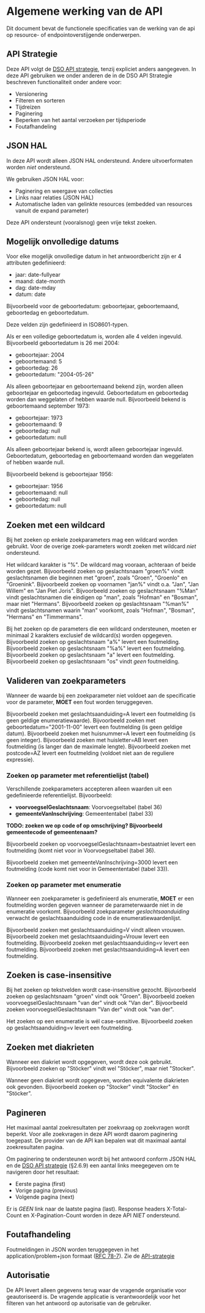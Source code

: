 # Algemene werking van de API
Dit document bevat de functionele specificaties van de werking van de api op resource- of endpointoverstijgende onderwerpen.

## API Strategie
Deze API volgt de [DSO API strategie](https://github.com/Geonovum/KP-APIs/blob/master/Werkgroep%20API%20strategie/API%20strategie%20voorbeelden/dso-api-strategie_-_12_maart_2018.pdf), tenzij expliciet anders aangegeven.
In deze API gebruiken we onder anderen de in de DSO API Strategie beschreven functionaliteit onder andere voor:

* Versionering
* Filteren en sorteren
* Tijdreizen
* Paginering
* Beperken van het aantal verzoeken per tijdsperiode
* Foutafhandeling

## JSON HAL
In deze API wordt alleen JSON HAL ondersteund. Andere uitvoerformaten worden *niet* ondersteund.

We gebruiken JSON HAL voor:

* Paginering en weergave van collecties
* Links naar relaties (JSON HAL)
* Automatische laden van gelinkte resources (embedded van resources vanuit de expand parameter)

Deze API ondersteunt (vooralsnog) geen vrije tekst zoeken.

## Mogelijk onvolledige datums
Voor elke mogelijk onvolledige datum in het antwoordbericht zijn er 4 attributen gedefinieerd:
* jaar: date-fullyear
* maand: date-month
* dag: date-mday
* datum: date

Bijvoorbeeld voor de geboortedatum: geboortejaar, geboortemaand, geboortedag en geboortedatum.

Deze velden zijn gedefinieerd in ISO8601-typen.

Als er een volledige geboortedatum is, worden alle 4 velden ingevuld.
Bijvoorbeeld geboortedatum is 26 mei 2004:
  * geboortejaar: 2004
  * geboortemaand: 5
  * geboortedag: 26
  * geboortedatum: "2004-05-26"

Als alleen geboortejaar en geboortemaand bekend zijn, worden alleen geboortejaar en geboortedag ingevuld. Geboortedatum en geboortedag worden dan weggelaten of hebben waarde null.
Bijvoorbeeld bekend is geboortemaand september 1973:
  * geboortejaar: 1973
  * geboortemaand: 9
  * geboortedag: null
  * geboortedatum: null

Als alleen geboortejaar bekend is, wordt alleen geboortejaar ingevuld. Geboortedatum, geboortedag en geboortemaand worden dan weggelaten of hebben waarde null.

Bijvoorbeeld bekend is geboortejaar 1956:
  * geboortejaar: 1956
  * geboortemaand: null
  * geboortedag: null
  * geboortedatum: null

## Zoeken met een wildcard
Bij het zoeken op enkele zoekparameters mag een wildcard worden gebruikt. Voor de overige zoek-parameters wordt zoeken met wildcard *niet* ondersteund.

Het wildcard karakter is "%". De wildcard mag vooraan, achteraan of beide worden gezet.
  Bijvoorbeeld zoeken op geslachtsnaam "groen%" vindt geslachtsnamen die beginnen met "groen", zoals "Groen", "Groenlo" en "Groenink".
  Bijvoorbeeld zoeken op voornamen "jan%" vindt o.a. "Jan", "Jan Willem" en "Jan Piet Joris".
  Bijvoorbeeld zoeken op geslachtsnaam "%Man" vindt geslachtsnamen die eindigen op "man", zoals "Hofman" en "Bosman", maar niet "Hermans".
  Bijvoorbeeld zoeken op geslachtsnaam "%man%" vindt geslachtsnamen waarin "man" voorkomt, zoals "Hofman", "Bosman", "Hermans" en "Timmermans".

Bij het zoeken op de parameters die een wildcard ondersteunen, moeten er minimaal 2 karakters exclusief de wildcard(s) worden opgegeven.
  Bijvoorbeeld zoeken op geslachtsnaam "a%" levert een foutmelding.
  Bijvoorbeeld zoeken op geslachtsnaam "%a%" levert een foutmelding.
  Bijvoorbeeld zoeken op geslachtsnaam "a" levert een foutmelding.
  Bijvoorbeeld zoeken op geslachtsnaam "os" vindt *geen* foutmelding.

## Valideren van zoekparameters
Wanneer de waarde bij een zoekparameter niet voldoet aan de specificatie voor de parameter, **MOET** een fout worden teruggegeven.

Bijvoorbeeld zoeken met geslachtsaanduiding=A levert een foutmelding (is geen geldige enumeratiewaarde).
Bijvoorbeeld zoeken met geboortedatum="2001-11-00" levert een foutmelding (is geen geldige datum).
Bijvoorbeeld zoeken met huisnummer=A levert een foutmelding (is geen integer).
Bijvoorbeeld zoeken met huisletter=AB levert een foutmelding (is langer dan de maximale lengte).
Bijvoorbeeld zoeken met postcode=AZ levert een foutmelding (voldoet niet aan de reguliere expressie).

### Zoeken op parameter met referentielijst (tabel)
Verschillende zoekparameters accepteren alleen waarden uit een gedefinieerde referentielijst. Bijvoorbeeld:
* **voorvoegselGeslachtsnaam**: Voorvoegseltabel (tabel 36)
* **gemeenteVanInschrijving**: Gemeententabel (tabel 33)

**TODO: zoeken we op code of op omschrijving? Bijvoorbeeld gemeentecode of gemeentenaam?**

Bijvoorbeeld zoeken op voorvoegselGeslachtsnaam=bestaatniet levert een foutmelding (komt niet voor in Voorvoegseltabel (tabel 36).

Bijvoorbeeld zoeken met gemeenteVanInschrijving=3000 levert een foutmelding (code komt niet voor in Gemeententabel (tabel 33)).

### Zoeken op parameter met enumeratie
Wanneer een zoekparameter is gedefinieerd als enumeratie, **MOET** er een foutmelding worden gegeven wanneer de parameterwaarde niet in de enumeratie voorkomt.
Bijvoorbeeld zoekparameter *geslachtsaanduiding* verwacht de geslachtsaanduiding code in de enumeratiewaardenlijst.

Bijvoorbeeld zoeken met geslachtsaanduiding=V vindt alleen vrouwen.
Bijvoorbeeld zoeken met geslachtsaanduiding=Vrouw levert een foutmelding.
Bijvoorbeeld zoeken met geslachtsaanduiding=v levert een foutmelding.
Bijvoorbeeld zoeken met geslachtsaanduiding=A levert een foutmelding.

## Zoeken is case-insensitive
Bij het zoeken op tekstvelden wordt case-insensitive gezocht.
  Bijvoorbeeld zoeken op geslachtsnaam "groen" vindt ook "Groen".
  Bijvoorbeeld zoeken voorvoegselGeslachtsnaam "van der" vindt ook "Van der".
  Bijvoorbeeld zoeken voorvoegselGeslachtsnaam "Van der" vindt ook "van der".

Het zoeken op een enumeratie is wél case-sensitive.
  Bijvoorbeeld zoeken op geslachtsaanduiding=v levert een foutmelding.

## Zoeken met diakrieten
Wanneer een diakriet wordt opgegeven, wordt deze ook gebruikt.
  Bijvoorbeeld zoeken op "Stöcker" vindt wel "Stöcker", maar niet "Stocker".

Wanneer geen diakriet wordt opgegeven, worden equivalente diakrieten ook gevonden.
  Bijvoorbeeld zoeken op "Stocker" vindt "Stocker" én "Stöcker".

## Pagineren
Het maximaal aantal zoekresultaten per zoekvraag op zoekvragen wordt beperkt. Voor alle zoekvragen in deze API wordt daarom paginering toegepast.
De provider van de API kan bepalen wat dit maximaal aantal zoekresultaten pagina.

Om paginering te ondersteunen wordt bij het antwoord conform JSON HAL en de [DSO API strategie](https://github.com/Geonovum/KP-APIs/blob/master/Werkgroep%20API%20strategie/API%20strategie%20voorbeelden/dso-api-strategie_-_12_maart_2018.pdf) (§2.6.9) een aantal links meegegeven om te navigeren door het resultaat:
* Eerste pagina (first)
* Vorige pagina (previous)
* Volgende pagina (next)

Er is *GEEN* link naar de laatste pagina (last). Response headers X-Total-Count en X-Pagination-Count worden in deze API *NIET* ondersteund.

## Foutafhandeling
Foutmeldingen in JSON worden teruggegeven in het application/problem+json formaat ([RFC 78-7](https://tools.ietf.org/html/rfc7807)).
Zie de [API-strategie](https://github.com/Geonovum/KP-APIs/blob/master/Werkgroep%20API%20strategie/design-principles/errors.md)

## Autorisatie
De API levert alleen gegevens terug waar de vragende organisatie voor geautoriseerd is. De vragende applicatie is verantwoordelijk voor het filteren van het antwoord op autorisatie van de gebruiker.
